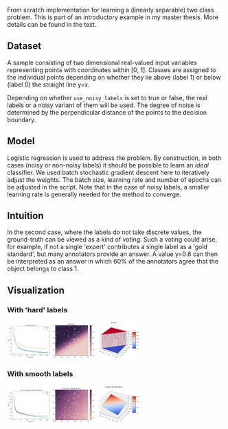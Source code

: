 From scratch implementation for learning a (linearly separable) two class problem.
This is part of an introductory example in my master thesis. More details can be found in the text.

## Dataset 
A sample consisting of two dimensional real-valued input variables representing points with coordinates within [0, 1].
Classes are assigned to the individual points depending on whether they lie above (label 1) or below (label 0) the straight line y=x.

Depending on whether `use_noisy_labels` is set to true or false, the real labels or a noisy variant of them will be used. The degree of noise is determined by the perpendicular distance of the points to the decision boundary.

## Model
Logistic regression is used to address the problem. By construction, in both cases (noisy or non-noisy labels) it should be possible to learn an *ideal* classifier. We used batch stochastic gradient descent here to iteratively adjust the weights. The batch size, learning rate and number of epochs can be adjusted in the script. Note that in the case of noisy labels, a smaller learning rate is generally needed for the method to converge.

## Intuition
In the second case, where the labels do not take discrete values, the ground-truth can be viewed as a kind of voting. Such a voting could arise, for example, if not a single 'expert' contributes a single label as a 'gold standard', but many annotators provide an answer. A value y=0.6 can then be interpreted as an answer in which 60% of the annotators agree that the object belongs to class 1.

## Visualization

### With 'hard' labels
<p float="left">
  <img src="./images/loss.jpg" width="100" />
  <img src="./images/contour.jpg" width="100" /> 
  <img src="./images/surface.jpg" width="100" />
</p>

### With smooth labels
<p float="left">
  <img src="./images/loss_noisy.jpg" width="100" />
  <img src="./images/contour_noisy.jpg" width="100" /> 
  <img src="./images/surface_noisy.jpg" width="100" />
</p>



